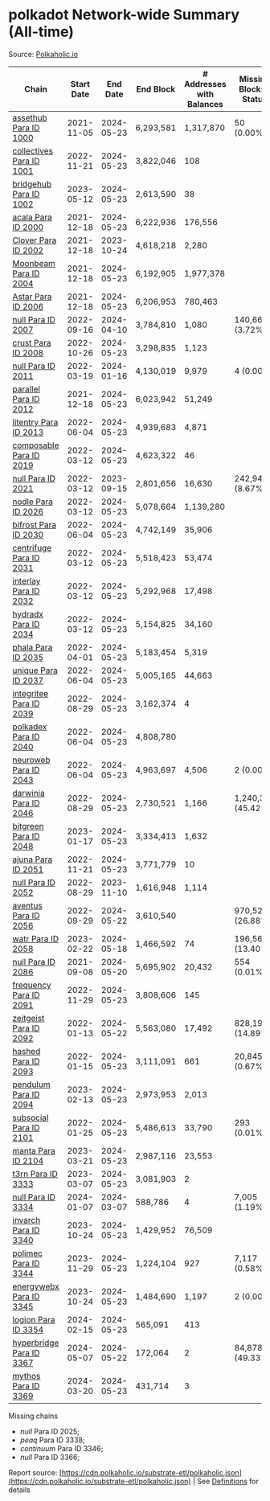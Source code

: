 # polkadot Network-wide Summary (All-time)

Source: [Polkaholic.io](https://polkaholic.io)


| Chain            | Start Date | End Date | End Block | # Addresses with Balances | Missing Blocks / Status |
| ---------------- | ---------- | ---------| --------- | ------------------------- | ----------------------- |
| [assethub Para ID 1000](/polkadot/1000-assethub) | 2021-11-05 | 2024-05-23 | 6,293,581 |  1,317,870 | 50 (0.00%)  |
| [collectives Para ID 1001](/polkadot/1001-assethub) | 2022-11-21 | 2024-05-23 | 3,822,046 |  108 |    |
| [bridgehub Para ID 1002](/polkadot/1002-bridgehub) | 2023-05-12 | 2024-05-23 | 2,613,590 |  38 |    |
| [acala Para ID 2000](/polkadot/2000-acala) | 2021-12-18 | 2024-05-23 | 6,222,936 |  176,556 |    |
| [Clover Para ID 2002](/polkadot/2002-clover) | 2021-12-18 | 2023-10-24 | 4,618,218 |  2,280 |    |
| [Moonbeam Para ID 2004](/polkadot/2004-moonbeam) | 2021-12-18 | 2024-05-23 | 6,192,905 |  1,977,378 |    |
| [Astar Para ID 2006](/polkadot/2006-astar) | 2021-12-18 | 2024-05-23 | 6,206,953 |  780,463 |    |
| [null Para ID 2007](/polkadot/2007-kapex) | 2022-09-16 | 2024-04-10 | 3,784,810 |  1,080 | 140,668 (3.72%)  |
| [crust Para ID 2008](/polkadot/2008-crust) | 2022-10-26 | 2024-05-23 | 3,298,835 |  1,123 |    |
| [null Para ID 2011](/polkadot/2011-equilibrium) | 2022-03-19 | 2024-01-16 | 4,130,019 |  9,979 | 4 (0.00%)  |
| [parallel Para ID 2012](/polkadot/2012-parallel) | 2021-12-18 | 2024-05-23 | 6,023,942 |  51,249 |    |
| [litentry Para ID 2013](/polkadot/2013-litentry) | 2022-06-04 | 2024-05-23 | 4,939,683 |  4,871 |    |
| [composable Para ID 2019](/polkadot/2019-composable) | 2022-03-12 | 2024-05-23 | 4,623,322 |  46 |    |
| [null Para ID 2021](/polkadot/2021-efinity) | 2022-03-12 | 2023-09-15 | 2,801,656 |  16,630 | 242,949 (8.67%)  |
| [nodle Para ID 2026](/polkadot/2026-nodle) | 2022-03-12 | 2024-05-23 | 5,078,664 |  1,139,280 |    |
| [bifrost Para ID 2030](/polkadot/2030-bifrost) | 2022-06-04 | 2024-05-23 | 4,742,149 |  35,906 |    |
| [centrifuge Para ID 2031](/polkadot/2031-centrifuge) | 2022-03-12 | 2024-05-23 | 5,518,423 |  53,474 |    |
| [interlay Para ID 2032](/polkadot/2032-interlay) | 2022-03-12 | 2024-05-23 | 5,292,968 |  17,498 |    |
| [hydradx Para ID 2034](/polkadot/2034-hydradx) | 2022-03-12 | 2024-05-23 | 5,154,825 |  34,160 |    |
| [phala Para ID 2035](/polkadot/2035-phala) | 2022-04-01 | 2024-05-23 | 5,183,454 |  5,319 |    |
| [unique Para ID 2037](/polkadot/2037-unique) | 2022-06-04 | 2024-05-23 | 5,005,165 |  44,663 |    |
| [integritee Para ID 2039](/polkadot/2039-integritee) | 2022-08-29 | 2024-05-23 | 3,162,374 |  4 |    |
| [polkadex Para ID 2040](/polkadot/2040-polkadex) | 2022-06-04 | 2024-05-23 | 4,808,780 |   |    |
| [neuroweb Para ID 2043](/polkadot/2043-neuroweb) | 2022-06-04 | 2024-05-23 | 4,963,697 |  4,506 | 2 (0.00%)  |
| [darwinia Para ID 2046](/polkadot/2046-darwinia) | 2022-08-29 | 2024-05-23 | 2,730,521 |  1,166 | 1,240,326 (45.42%)  |
| [bitgreen Para ID 2048](/polkadot/2048-bitgreen) | 2023-01-17 | 2024-05-23 | 3,334,413 |  1,632 |    |
| [ajuna Para ID 2051](/polkadot/2051-ajuna) | 2022-11-21 | 2024-05-23 | 3,771,779 |  10 |    |
| [null Para ID 2052](/polkadot/2052-polkadot-parathread-2052) | 2022-08-29 | 2023-11-10 | 1,616,948 |  1,114 |    |
| [aventus Para ID 2056](/polkadot/2056-aventus) | 2022-09-29 | 2024-05-22 | 3,610,540 |   | 970,522 (26.88%)  |
| [watr Para ID 2058](/polkadot/2058-polkadot-parachain-2058) | 2023-02-22 | 2024-05-18 | 1,466,592 |  74 | 196,567 (13.40%)  |
| [null Para ID 2086](/polkadot/2086-kilt) | 2021-09-08 | 2024-05-20 | 5,695,902 |  20,432 | 554 (0.01%)  |
| [frequency Para ID 2091](/polkadot/2091-frequency) | 2022-11-29 | 2024-05-23 | 3,808,606 |  145 |    |
| [zeitgeist Para ID 2092](/polkadot/2092-zeitgeist) | 2022-01-13 | 2024-05-22 | 5,563,080 |  17,492 | 828,192 (14.89%)  |
| [hashed Para ID 2093](/polkadot/2093-hashed) | 2022-01-15 | 2024-05-23 | 3,111,091 |  661 | 20,845 (0.67%)  |
| [pendulum Para ID 2094](/polkadot/2094-pendulum) | 2023-02-13 | 2024-05-23 | 2,973,953 |  2,013 |    |
| [subsocial Para ID 2101](/polkadot/2101-subsocial) | 2022-01-25 | 2024-05-23 | 5,486,613 |  33,790 | 293 (0.01%)  |
| [manta Para ID 2104](/polkadot/2104-manta) | 2023-03-21 | 2024-05-23 | 2,987,116 |  23,553 |    |
| [t3rn Para ID 3333](/polkadot/3333-t3rn) | 2023-03-07 | 2024-05-23 | 3,081,903 |  2 |    |
| [null Para ID 3334](/polkadot/3334-polkadot-parathread-3334) | 2024-01-07 | 2024-03-07 | 588,786 |  4 | 7,005 (1.19%)  |
| [invarch Para ID 3340](/polkadot/3340-invarch) | 2023-10-24 | 2024-05-23 | 1,429,952 |  76,509 |    |
| [polimec Para ID 3344](/polkadot/3344-polimec) | 2023-11-29 | 2024-05-23 | 1,224,104 |  927 | 7,117 (0.58%)  |
| [energywebx Para ID 3345](/polkadot/3345-energywebx) | 2023-10-24 | 2024-05-23 | 1,484,690 |  1,197 | 2 (0.00%)  |
| [logion Para ID 3354](/polkadot/3354-logion) | 2024-02-15 | 2024-05-23 | 565,091 |  413 |    |
| [hyperbridge Para ID 3367](/polkadot/3367-hyperbridge) | 2024-05-07 | 2024-05-22 | 172,064 |  2 | 84,878 (49.33%)  |
| [mythos Para ID 3369](/polkadot/3369-mythos) | 2024-03-20 | 2024-05-23 | 431,714 |  3 |    |

Missing chains


* *null* Para ID 2025; 
* *peaq* Para ID 3338; 
* *continuum* Para ID 3346; 
* *null* Para ID 3366; 

Report source: [https://cdn.polkaholic.io/substrate-etl/polkaholic.json](https://cdn.polkaholic.io/substrate-etl/polkaholic.json) | See [Definitions](/DEFINITIONS.md) for details
